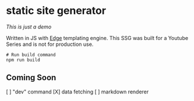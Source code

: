 # static site generator

*This is just a demo*

Written in JS with [Edge](edgejs.dev) templating engine. This SSG was built for a Youtube Series and is not for production use.

```
# Run build command
npm run build

```

## Coming Soon

[ ] "dev" command
[X] data fetching
[ ] markdown renderer